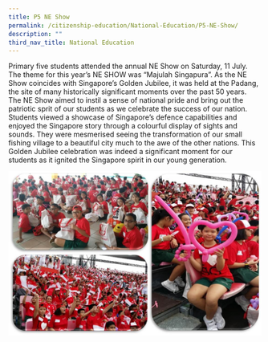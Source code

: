 ```yaml
---
title: P5 NE Show
permalink: /citizenship-education/National-Education/P5-NE-Show/
description: ""
third_nav_title: National Education
---
```

Primary five students attended the annual NE Show on Saturday, 11 July. The theme for this year’s NE SHOW was “Majulah Singapura”. As the NE Show coincides with Singapore’s Golden Jubilee, it was held at the Padang, the site of many historically significant moments over the past 50 years. The NE Show aimed to instil a sense of national pride and bring out the patriotic sprit of our students as we celebrate the success of our nation. Students viewed a showcase of Singapore’s defence capabilities and enjoyed the Singapore story through a colourful display of sights and sounds. They were mesmerised seeing the transformation of our small fishing village to a beautiful city much to the awe of the other nations. This Golden Jubilee celebration was indeed a significant moment for our students as it ignited the Singapore spirit in our young generation.

![](/images/NEshow.jpeg)